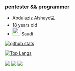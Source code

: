 ### pentester && programmer
- Abdulaziz Alshaye💻
- 18 years old
- <img src=https://images.emojiterra.com/google/noto-emoji/unicode-13.1/128px/1f1f8-1f1e6.png width="25" height="25"> Saudi


[![github stats](https://github-readme-stats.vercel.app/api?username=kira2040k&count_private=true&show_icons=true&theme=dark&hide_rank=false)](https://github.com/anuraghazra/github-readme-stats)

[![Top Langs](https://github-readme-stats.vercel.app/api/top-langs/?username=kira2040k&theme=dark)](https://github.com/anuraghazra/github-readme-stats)

<a href="https://github.com/kira2040k/php_code_analysis">
  <img align="center" src="https://github-readme-stats.vercel.app/api/pin/?username=kira2040k&theme=dark&repo=php_code_analysis" />
</a>

<a href="https://github.com/kira2040k/AVBypass">
  <img align="center" src="https://github-readme-stats.vercel.app/api/pin/?username=kira2040k&theme=dark&repo=AVBypass" />
</a>

<a href="https://github.com/kira2040k/AVBypass">
  <img align="center" src="https://github-readme-stats.vercel.app/api/pin/?username=kira2040k&theme=dark&repo=php_titan" />
</a>
